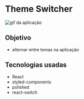 # Theme Switcher
![gif da aplicação](https://github.com/LuisCarlos-git/theme-switcher/blob/master/themeGif.gif)
## Objetivo

- alternar entre temas na aplicação

## Tecnologias usadas

- React
- styled-components
- polished
- react-switch
